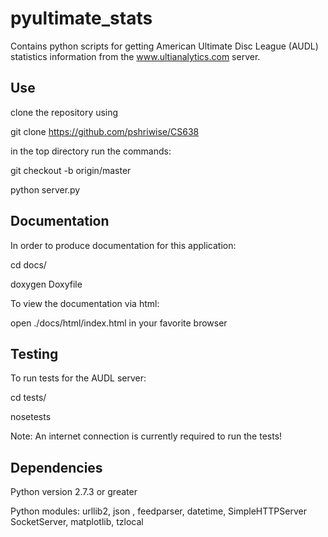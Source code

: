 pyultimate_stats
================

Contains python scripts for getting American Ultimate Disc League (AUDL) statistics information from the www.ultianalytics.com server.

Use
--------------

clone the repository using 

git clone https://github.com/pshriwise/CS638

in the top directory run the commands:

git checkout -b origin/master

python server.py


Documentation
--------------

In order to produce documentation for this application:

cd docs/

doxygen Doxyfile

To view the documentation via html:

open ./docs/html/index.html in your favorite browser


Testing
-------

To run tests for the AUDL server:

cd tests/

nosetests

Note: An internet connection is currently required to run the tests!

Dependencies
-------------

Python version 2.7.3 or greater 

Python modules: urllib2, json , feedparser, datetime, SimpleHTTPServer
                SocketServer, matplotlib, tzlocal
